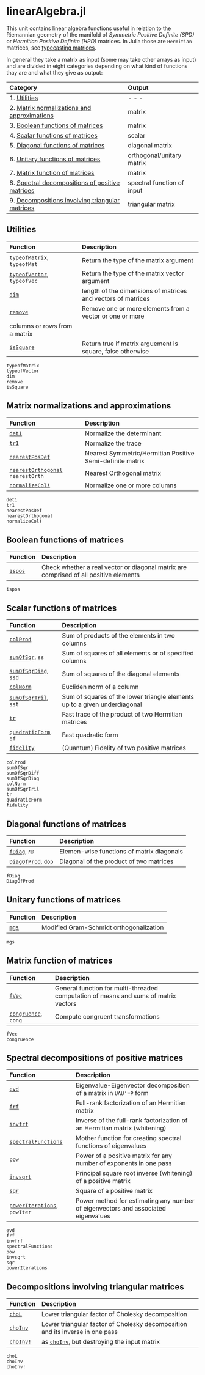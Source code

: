 # linearAlgebra.jl

 This unit contains linear algebra functions useful in relation to the Riemannian
 geometry of the manifold of *Symmetric Positive Definite (SPD)* or
 *Hermitian Positive Definite (HPD)* matrices. In Julia those are `Hermitian` matrices, see [typecasting matrices](@ref).

 In general they take a matrix as input (some may take other arrays as input) and are divided in eight categories depending on what kind of functions thay are and what they give as output:

| Category  | Output |
|:---------- |:----------- |
| 1. [Utilities](@ref)  | - - - |
| 2. [Matrix normalizations and approximations](@ref) | matrix |
| 3. [Boolean functions of matrices](@ref) | matrix |
| 4. [Scalar functions of matrices](@ref) | scalar |
| 5. [Diagonal functions of matrices](@ref) | diagonal matrix |
| 6. [Unitary functions of matrices](@ref) | orthogonal/unitary matrix |
| 7. [Matrix function of matrices](@ref) | matrix |
| 8. [Spectral decompositions of positive matrices](@ref) | spectral function of input|
| 9. [Decompositions involving triangular matrices](@ref) | triangular matrix |

## Utilities

| Function   | Description |
|:---------- |:----------- |
| [`typeofMatrix`](@ref), `typeofMat` | Return the type of the matrix argument |
| [`typeofVector`](@ref), `typeofVec` | Return the type of the matrix vector argument |
| [`dim`](@ref)| length of the dimensions of matrices and vectors of matrices |
| [`remove`](@ref)| Remove one or more elements from a vector or one or more
columns or rows from a matrix |
| [`isSquare`](@ref)| Return true if matrix arguement is square, false otherwise |

```@docs
typeofMatrix
typeofVector
dim
remove
isSquare
```

## Matrix normalizations and approximations

| Function   | Description |
|:---------- |:----------- |
| [`det1`](@ref) | Normalize the determinant|
| [`tr1`](@ref) | Normalize the trace|
| [`nearestPosDef`](@ref) | Nearest Symmetric/Hermitian Positive Semi-definite matrix|
| [`nearestOrthogonal`](@ref) `nearestOrth`| Nearest Orthogonal matrix |
| [`normalizeCol!`](@ref) | Normalize one or more columns|

```@docs
det1
tr1
nearestPosDef
nearestOrthogonal
normalizeCol!
```

## Boolean functions of matrices

| Function   | Description |
|:---------- |:----------- |
| [`ispos`](@ref) | Check whether a real vector or diagonal matrix are comprised of all positive elements|

```@docs
ispos
```

## Scalar functions of matrices

| Function   | Description |
|:---------- |:----------- |
| [`colProd`](@ref) | Sum of products of the elements in two columns |
| [`sumOfSqr`](@ref), `ss` | Sum of squares of all elements or of specified columns |
| [`sumOfSqrDiag`](@ref), `ssd` | Sum of squares of the diagonal elements |
| [`colNorm`](@ref) | Eucliden norm of a column |
| [`sumOfSqrTril`](@ref), `sst` | Sum of squares of the lower triangle elements up to a given underdiagonal |
| [`tr`](@ref) | Fast trace of the product of two Hermitian matrices |
| [`quadraticForm`](@ref), `qf` | Fast quadratic form |
| [`fidelity`](@ref) | (Quantum) Fidelity of two positive matrices |

```@docs
colProd
sumOfSqr
sumOfSqrDiff
sumOfSqrDiag
colNorm
sumOfSqrTril
tr
quadraticForm
fidelity
```

## Diagonal functions of matrices

| Function   | Description |
|:---------- |:----------- |
| [`fDiag`](@ref), `𝑓𝔻` | Elemen-wise functions of matrix diagonals|
| [`DiagOfProd`](@ref), `dop` | Diagonal of the product of two matrices|

```@docs
fDiag
DiagOfProd
```

## Unitary functions of matrices

| Function   | Description |
|:---------- |:----------- |
| [`mgs`](@ref) | Modified Gram-Schmidt orthogonalization|

```@docs
mgs
```

## Matrix function of matrices

| Function   | Description |
|:---------- |:----------- |
| [`fVec`](@ref) | General function for multi-threaded computation of means and sums of matrix vectors|
| [`congruence`](@ref), `cong` | Compute congruent transformations |

```@docs
fVec
congruence
```

## Spectral decompositions of positive matrices

| Function   | Description |
|:---------- |:----------- |
| [`evd`](@ref) | Eigenvalue-Eigenvector decomposition of a matrix in ``UΛU'=P`` form|
| [`frf`](@ref) | Full-rank factorization of an Hermitian matrix |
| [`invfrf`](@ref) | Inverse of the full-rank factorization of an Hermitian matrix (whitening) |
| [`spectralFunctions`](@ref) | Mother function for creating spectral functions of eigenvalues|
| [`pow`](@ref)| Power of a positive matrix for any number of exponents in one pass|
| [`invsqrt`](@ref)| Principal square root inverse (whitening) of a positive matrix|
| [`sqr`](@ref)| Square of a positive matrix|
| [`powerIterations`](@ref), `powIter` | Power method for estimating any number of eigenvectors and associated eigenvalues|

```@docs
evd
frf
invfrf
spectralFunctions
pow
invsqrt
sqr
powerIterations
```

## Decompositions involving triangular matrices

| Function   | Description |
|:---------- |:----------- |
| [`choL`](@ref) | Lower triangular factor of Cholesky decomposition|
| [`choInv`](@ref) | Lower triangular factor of Cholesky decomposition and its inverse in one pass|
| [`choInv!`](@ref) | as [`choInv`](@ref), but destroying the input matrix|

```@docs
choL
choInv
choInv!
```
